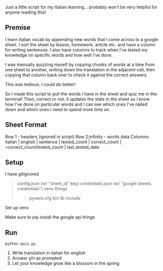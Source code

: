 Just a little script for my Italian learning... probably won't be very helpful for anyone reading this!

## Premise 
 
I learn Italian vocab by appending new words that I come across to a google sheet. 
I sort the sheet by lesson, homework, article etc. and have a column for writing sentences.
I also have columns to track when I've tested my knowledge on specific words and how well I've done.

I was manually quizzing myself by copying chunks of words at a time from one sheet to another, writing down the translation in the adjacent cell, then copying that column back over to check it against the correct answers. 

This was tedious. 
I could do better!

So I made this script to pull the words I have in the sheet and quiz me in the terminal!
Then, correct or not, it updates the stats in the sheet so I know how I've done on particular words and I can see which ones I've nailed down and which ones I need to spend more time on. 

## Sheet Format
Row 1 - headers (ignored in script)
Row 2:infinity - words data
Columns: italian | english | sentence | tested_count | correct_count | =correct_count/tested_count | last_tested_date

## Setup

I have gitignored 
> config.json (w/ "sheet_id" key)
> credentials.json (w/ "google sheets credentials")
> venv things
>> pyvenv.cfg
>> bin
>> lib
>> include

Set up venv

Make sure to pip install the google api things

## Run 
`python quiz.py`

1. Write translation in italian for english
2. Answer y/n as prompted
3. Let your knowledge grow like a blossom in the spring
